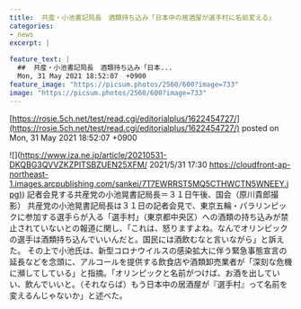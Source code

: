 ```yaml
---
title:  共産・小池書記局長　酒類持ち込み「日本中の居酒屋が選手村に名前変える」  
categories:
- news
excerpt: |
  
feature_text: |
  ##  共産・小池書記局長　酒類持ち込み「日本...
  Mon, 31 May 2021 18:52:07  +0900
feature_image: "https://picsum.photos/2560/600?image=733"
image: "https://picsum.photos/2560/600?image=733"
---
```


[https://rosie.5ch.net/test/read.cgi/editorialplus/1622454727/](https://rosie.5ch.net/test/read.cgi/editorialplus/1622454727/)
posted on Mon, 31 May 2021 18:52:07  +0900

<!--more-->

![](https://www.iza.ne.jp/article/20210531-DKQBG3QVVZKZPITSBZUEN25XFM/ 2021/5/31 17:30 [https://cloudfront-ap-northeast-1.images.arcpublishing.com/sankei/7T7EWRRST5MQ5CTHWCTN5WNEEY.jpg)](https://cloudfront-ap-northeast-1.images.arcpublishing.com/sankei/7T7EWRRST5MQ5CTHWCTN5WNEEY.jpg)) 記者会見する共産党の小池晃書記局長＝３１日午後、国会（原川貴郎撮影） 共産党の小池晃書記局長は３１日の記者会見で、東京五輪・パラリンピックに参加する選手らが入る「選手村」（東京都中央区）への酒類の持ち込みが禁止されていないとの報道に関し、「これは、怒りますよね。なんでオリンピックの選手は酒類持ち込んでいいんだと。国民には酒飲むなと言いながら」と訴えた。 その上で小池氏は、新型コロナウイルスの感染拡大に伴う緊急事態宣言の延長などを念頭に、アルコールを提供する飲食店や酒類卸売業者が「深刻な危機に瀕してしている」と指摘。「オリンピックと名前がつけば、お酒を出していい、飲んでいいと。（それならば）もう日本中の居酒屋が『選手村』って名前を変えるんじゃないか」と述べた。
